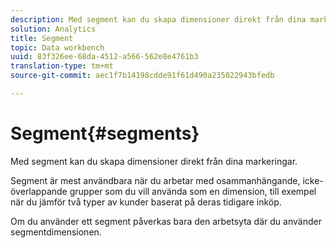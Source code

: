 ```yaml
---
description: Med segment kan du skapa dimensioner direkt från dina markeringar.
solution: Analytics
title: Segment
topic: Data workbench
uuid: 83f326ee-68da-4512-a566-562e8e4761b3
translation-type: tm+mt
source-git-commit: aec1f7b14198cdde91f61d490a235022943bfedb

---
```



# Segment{#segments}

Med segment kan du skapa dimensioner direkt från dina markeringar.

Segment är mest användbara när du arbetar med osammanhängande, icke-överlappande grupper som du vill använda som en dimension, till exempel när du jämför två typer av kunder baserat på deras tidigare inköp.

Om du använder ett segment påverkas bara den arbetsyta där du använder segmentdimensionen.
